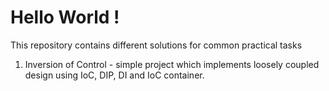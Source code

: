 # Hello World !
This repository contains different solutions for common practical tasks

1. Inversion of Control - simple project which implements loosely coupled design using IoC, DIP, DI and IoC container.

